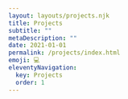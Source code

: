 ```yaml
---
layout: layouts/projects.njk
title: Projects
subtitle: ""
metaDescription: ""
date: 2021-01-01
permalink: /projects/index.html
emoji: 💻
eleventyNavigation:
  key: Projects
  order: 1
---
```

